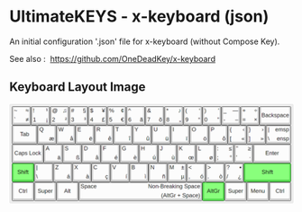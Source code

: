 # UltimateKEYS - x-keyboard (json)

An initial configuration '.json' file for x-keyboard (without Compose Key).

See also&nbsp;: &nbsp;https://github.com/OneDeadKey/x-keyboard

## Keyboard Layout Image

![UltimateKEYS - Keyboard Layout Image](https://raw.githubusercontent.com/pieter-degroote/lab-tests-concepts/master/UltimateKEYS%20Core/UltimateKEYS%20(MSKLC)%20-%20Keyboard%20Layout%20Image.png)
